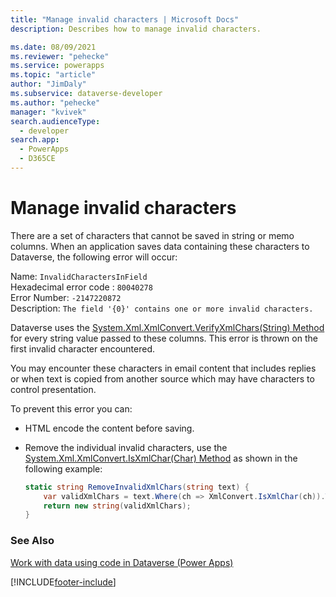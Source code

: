 ```yaml
---
title: "Manage invalid characters | Microsoft Docs"
description: Describes how to manage invalid characters.

ms.date: 08/09/2021
ms.reviewer: "pehecke"
ms.service: powerapps
ms.topic: "article"
author: "JimDaly"
ms.subservice: dataverse-developer
ms.author: "pehecke"
manager: "kvivek"
search.audienceType: 
  - developer
search.app: 
  - PowerApps
  - D365CE
---
```


# Manage invalid characters

There are a set of characters that cannot be saved in string or memo columns. When an application saves data containing these characters to Dataverse, the following error will occur:

Name: `InvalidCharactersInField`<br />
Hexadecimal error code : `80040278`<br />
Error Number: `-2147220872`<br />
Description: `The field '{0}' contains one or more invalid characters.`<br />

Dataverse uses the [System.Xml.XmlConvert.VerifyXmlChars(String) Method](/dotnet/api/system.xml.xmlconvert.verifyxmlchars) for every string value passed to these columns. This error is thrown on the first invalid character encountered.

You may encounter these characters in email content that includes replies or when text is copied from another source which may have characters to control presentation.

To prevent this error you can:

- HTML encode the content before saving.

- Remove the individual invalid characters, use the [System.Xml.XmlConvert.IsXmlChar(Char) Method](/dotnet/api/system.xml.xmlconvert.isxmlchar) as shown in the following example:

  ```csharp
  static string RemoveInvalidXmlChars(string text) {
      var validXmlChars = text.Where(ch => XmlConvert.IsXmlChar(ch)).ToArray();
      return new string(validXmlChars);
  }
  ```


### See Also

[Work with data using code in Dataverse (Power Apps)](../../work-with-data.md)<br />

[!INCLUDE[footer-include](../../../../includes/footer-banner.md)]


